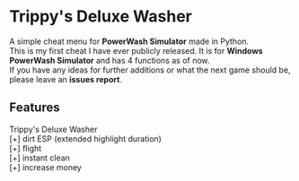 # Trippy's Deluxe Washer

A simple cheat menu for **PowerWash Simulator** made in Python.  
This is my first cheat I have ever publicly released. It is for **Windows PowerWash Simulator** and has 4 functions as of now.  
If you have any ideas for further additions or what the next game should be, please leave an **issues report**.

## Features

Trippy's Deluxe Washer  
[+] dirt ESP (extended highlight duration)  
[+] flight  
[+] instant clean  
[+] increase money
